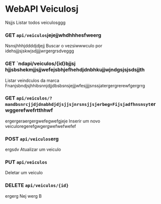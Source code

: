 # WebAPI Veiculosj
 Nsjjs
Listar todos veiculosggg
### GET `api/veiculos`jejejjwhdhhhesfweerg
Nsnsjhhhjddddjdjejj
Buscar o vezsiwwwculo por idehsjjjsjskwjsdjjjjwrgergrsdveggg
### GET `ndapi/veiculos/{id}bjjsj hjjsbshekmjjsjjwefejsbhjefhehdjdnbhkujjwjndgsjsjsdsjjth
Listar veindculos da marca Fnanjsbndjsjhhibsnnjdjjdbsbsnsjejjjwfesjjjjsnssjatergergrerewfgergrrg
### GET `api/veiculos/?mandbsnrcjjdjdnabhdjdjsjjsjnrsnsjjsjerbeg=Fijsjadfhnsnsyt`erwggerefwefrtthhwf
ergergeraergergwefegwefgjeje
Inserir um novo veiculoregerefgwgergwefwefwefef
### POST `api/veiculos`erg
ergsdv
Atualizar um veiculo
### PUT `api/veiculos`

Deletar um veiculo
### DELETE `api/veiculos/{id}`
ergerg
Nej
werg
B
